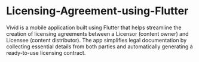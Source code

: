 # Licensing-Agreement-using-Flutter
Vivid is a mobile application built using Flutter that helps streamline the creation of licensing agreements between a Licensor (content owner) and Licensee (content distributor). The app simplifies legal documentation by collecting essential details from both parties and automatically generating a ready-to-use licensing contract.
